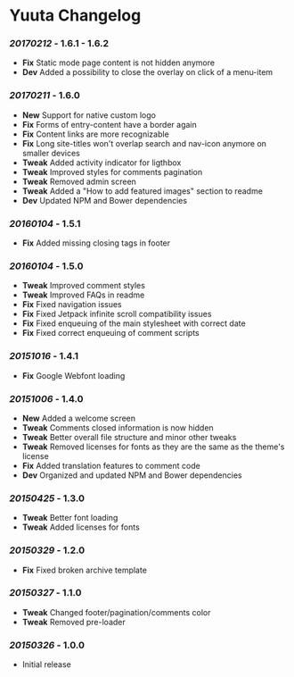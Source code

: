# Yuuta Changelog

### *20170212* - 1.6.1 - 1.6.2
* **Fix** Static mode page content is not hidden anymore
* **Dev** Added a possibility to close the overlay on click of a menu-item

### *20170211* - 1.6.0
* **New** Support for native custom logo
* **Fix** Forms of entry-content have a border again
* **Fix** Content links are more recognizable
* **Fix** Long site-titles won't overlap search and nav-icon anymore on smaller devices
* **Tweak** Added activity indicator for ligthbox
* **Tweak** Improved styles for comments pagination
* **Tweak** Removed admin screen
* **Tweak** Added a "How to add featured images" section to readme
* **Dev** Updated NPM and Bower dependencies

### *20160104* - 1.5.1
* **Fix** Added missing closing tags in footer

### *20160104* - 1.5.0
* **Tweak** Improved comment styles
* **Tweak** Improved FAQs in readme
* **Fix** Fixed navigation issues
* **Fix** Fixed Jetpack infinite scroll compatibility issues
* **Fix** Fixed enqueuing of the main stylesheet with correct date
* **Fix** Fixed correct enqueuing of comment scripts

### *20151016* - 1.4.1
* **Fix** Google Webfont loading

### *20151006* - 1.4.0
* **New** Added a welcome screen
* **Tweak** Comments closed information is now hidden
* **Tweak** Better overall file structure and minor other tweaks
* **Tweak** Removed licenses for fonts as they are the same as the theme's license
* **Fix** Added translation features to comment code
* **Dev** Organized and updated NPM and Bower dependencies

### *20150425* - 1.3.0
* **Tweak** Better font loading
* **Tweak** Added licenses for fonts

### *20150329* - 1.2.0
* **Fix** Fixed broken archive template

### *20150327* - 1.1.0
* **Tweak** Changed footer/pagination/comments color
* **Tweak** Removed pre-loader

### *20150326* - 1.0.0
* Initial release
